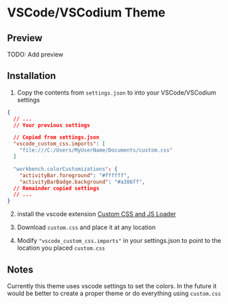 # VSCode/VSCodium Theme

## Preview

TODO: Add preview

## Installation

1. Copy the contents from `settings.json` to into your VSCode/VSCodium settings

```json
{
  // ...
  // Your previous settings

  // Copied from settings.json
  "vscode_custom_css.imports": [
    "file:///C:/Users/MyUserName/Documents/custom.css"
  ]

  "workbench.colorCustomizations": {
    "activityBar.foreground": "#ffffff",
    "activityBarBadge.background": "#a386ff",
  // Remainder copied settings
  // ...
}
```
2. install the vscode extension [Custom CSS and JS Loader](https://marketplace.visualstudio.com/items?itemName=be5invis.vscode-custom-css)

3. Download `custom.css` and place it at any location

4. Modify `"vscode_custom_css.imports"` in your settings.json to point to the location you placed `custom.css`

## Notes

Currently this theme uses vscode settings to set the colors. In the future it would be better to create a proper theme or do everything using `custom.css`
